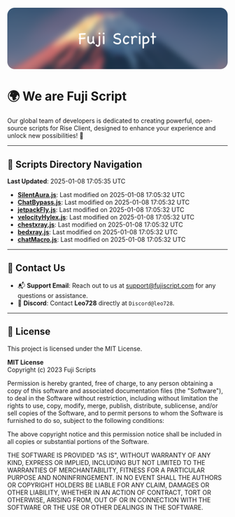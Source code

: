 ![Banner](.github/b.webp)

# 🌍 **We are Fuji Script**

Our global team of developers is dedicated to creating powerful, open-source scripts for Rise Client, designed to enhance your experience and unlock new possibilities! 🌟

---
<!-- SCRIPTS_NAVIGATION_START -->
## 📂 **Scripts Directory Navigation**

**Last Updated**: 2025-01-08 17:05:35 UTC

- **[SilentAura.js](scripts/SilentAura.js)**: Last modified on 2025-01-08 17:05:32 UTC
- **[ChatBypass.js](scripts/ChatBypass.js)**: Last modified on 2025-01-08 17:05:32 UTC
- **[jetpackFly.js](scripts/jetpackFly.js)**: Last modified on 2025-01-08 17:05:32 UTC
- **[velocityHylex.js](scripts/velocityHylex.js)**: Last modified on 2025-01-08 17:05:32 UTC
- **[chestxray.js](scripts/chestxray.js)**: Last modified on 2025-01-08 17:05:32 UTC
- **[bedxray.js](scripts/bedxray.js)**: Last modified on 2025-01-08 17:05:32 UTC
- **[chatMacro.js](scripts/chatMacro.js)**: Last modified on 2025-01-08 17:05:32 UTC

<!-- SCRIPTS_NAVIGATION_END -->

---

## 💬 **Contact Us**  
- 📬 **Support Email**: Reach out to us at [support@fujiscript.com](mailto:support@fujiscript.com) for any questions or assistance.  
- 💬 **Discord**: Contact **Leo728** directly at `Discord@leo728`.

---

## 📜 **License**

This project is licensed under the MIT License.  

**MIT License**  
Copyright (c) 2023 Fuji Scripts  

Permission is hereby granted, free of charge, to any person obtaining a copy of this software and associated documentation files (the "Software"), to deal in the Software without restriction, including without limitation the rights to use, copy, modify, merge, publish, distribute, sublicense, and/or sell copies of the Software, and to permit persons to whom the Software is furnished to do so, subject to the following conditions:  

The above copyright notice and this permission notice shall be included in all copies or substantial portions of the Software.  

THE SOFTWARE IS PROVIDED "AS IS", WITHOUT WARRANTY OF ANY KIND, EXPRESS OR IMPLIED, INCLUDING BUT NOT LIMITED TO THE WARRANTIES OF MERCHANTABILITY, FITNESS FOR A PARTICULAR PURPOSE AND NONINFRINGEMENT. IN NO EVENT SHALL THE AUTHORS OR COPYRIGHT HOLDERS BE LIABLE FOR ANY CLAIM, DAMAGES OR OTHER LIABILITY, WHETHER IN AN ACTION OF CONTRACT, TORT OR OTHERWISE, ARISING FROM, OUT OF OR IN CONNECTION WITH THE SOFTWARE OR THE USE OR OTHER DEALINGS IN THE SOFTWARE.  

